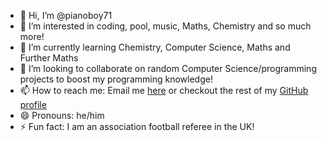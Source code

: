- 👋 Hi, I’m @pianoboy71
- 👀 I’m interested in coding, pool, music, Maths, Chemistry and so much more!
- 🌱 I’m currently learning Chemistry, Computer Science, Maths and Further Maths
- 💞️ I’m looking to collaborate on random Computer Science/programming projects to boost my programming knowledge!
- 📫 How to reach me: Email me [here](mailto:concise_sparsity287626@outlook.com) or checkout the rest of my [GitHub profile](https://github.com/pianoboy71)
- 😄 Pronouns: he/him
- ⚡ Fun fact: I am an association football referee in the UK!

<!--
**pianoboy71/pianoboy71** is a ✨ _special_ ✨ repository because its `README.md` (this file) appears on your GitHub profile.

Here are some ideas to get you started:

- 🔭 I’m currently working on ...
- 🌱 I’m currently learning ...
- 👯 I’m looking to collaborate on ...
- 🤔 I’m looking for help with ...
- 💬 Ask me about ...
- 📫 How to reach me: ...
- 😄 Pronouns: ...
- ⚡ Fun fact: ...
-->
